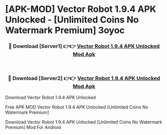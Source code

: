 # [APK-MOD] Vector Robot 1.9.4 APK Unlocked - [Unlimited Coins No Watermark Premium] 3oyoc



<div align="center">
<h3>🔴 Download [Server1] 👉👉 <a href="https://momento.my/?title=Vector_Robot_1.9.4_APK_Unlocked">Vector Robot 1.9.4 APK Unlocked Mod Apk</a></h3><br>

<h3>🔴 Download [Server2] 👉👉 <a href="https://momento.my/?title=Vector_Robot_1.9.4_APK_Unlocked">Vector Robot 1.9.4 APK Unlocked Mod Apk</a></h3>
</div>



Download Vector Robot 1.9.4 APK Unlocked 

Free APK MOD Vector Robot 1.9.4 APK Unlocked [Unlimited Coins No Watermark Premium]

Download Vector Robot 1.9.4 APK Unlocked [Unlimited Coins No Watermark Premium] Mod For Android
